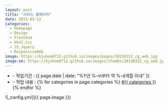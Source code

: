 ```yaml
---
layout: post
title: "서비스 홈페이지"
date: 2015-03-12
categories:
  - Homepage
  - Design
  - FrontEnd
  - Html,Css
  - JS,Jquery
  - ResponsiveWeb
image: https://kjuhee0712.github.io/images/pages/20150312_cg_web.jpg
image-sm: https://kjuhee0712.github.io/images/thumbs/20150312_cg_web.jpg
---
```


<ul class="inform">
	<li class="preview__date" itemprop="datePublished" datetime="{{ page.date | date_to_xmlschema }}">- 작업기간 : {{ page.date | date: "%Y년 %-m부터 약 %-d개월 이내" }}</li>
	<li class="preview__catetory" itemprop="catetory">- 작업 내용 :
		{% for categories in page.categories %}
           <a href="/category/{{ categories }}/">#{{ categories }}</a>     
      	{% endfor %}</li>
</ul>

![_config.yml]({{ page.image }})


